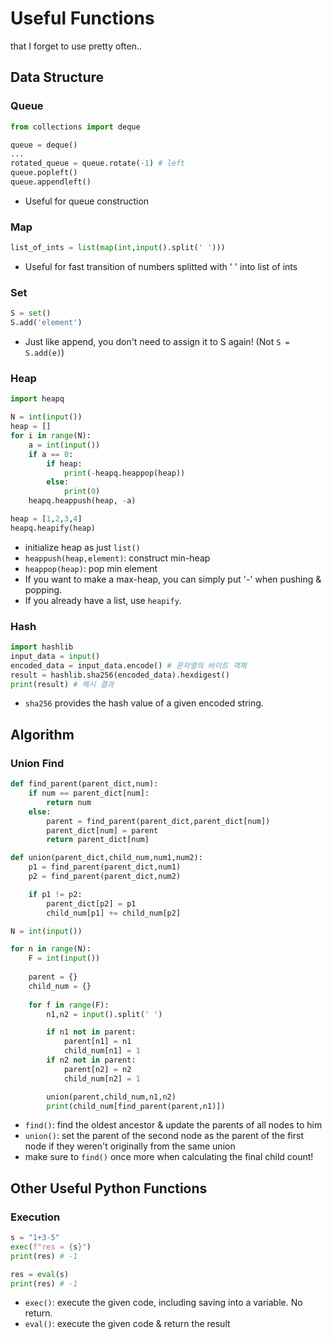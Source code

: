 # Useful Functions
that I forget to use pretty often..

## Data Structure
### Queue
```Python
from collections import deque

queue = deque()
...
rotated_queue = queue.rotate(-1) # left
queue.popleft()
queue.appendleft()
```
- Useful for queue construction

### Map
```Python
list_of_ints = list(map(int,input().split(' ')))
```
- Useful for fast transition of numbers splitted with ' ' into list of ints

### Set
```Python
S = set()
S.add('element')
```
- Just like append, you don't need to assign it to S again! (Not `S = S.add(e)`)

### Heap
```Python
import heapq

N = int(input())
heap = []
for i in range(N):
    a = int(input())
    if a == 0:
        if heap:
            print(-heapq.heappop(heap))
        else:
            print(0)
    heapq.heappush(heap, -a)

heap = [1,2,3,4]
heapq.heapify(heap)
```
- initialize heap as just `list()`
- `heappush(heap,element)`: construct min-heap
- `heappop(heap)`: pop min element
- If you want to make a max-heap, you can simply put '-' when pushing & popping.
- If you already have a list, use `heapify`.

### Hash
```Python
import hashlib
input_data = input()
encoded_data = input_data.encode() # 문자열의 바이트 객체
result = hashlib.sha256(encoded_data).hexdigest() 
print(result) # 해시 결과
```
- `sha256` provides the hash value of a given encoded string.

## Algorithm
### Union Find
```Python
def find_parent(parent_dict,num):
    if num == parent_dict[num]:
        return num
    else:
        parent = find_parent(parent_dict,parent_dict[num])
        parent_dict[num] = parent
        return parent_dict[num]

def union(parent_dict,child_num,num1,num2):
    p1 = find_parent(parent_dict,num1)
    p2 = find_parent(parent_dict,num2)

    if p1 != p2:
        parent_dict[p2] = p1
        child_num[p1] += child_num[p2]

N = int(input())

for n in range(N):
    F = int(input())
    
    parent = {}
    child_num = {}
    
    for f in range(F):
        n1,n2 = input().split(' ')

        if n1 not in parent:
            parent[n1] = n1
            child_num[n1] = 1
        if n2 not in parent:
            parent[n2] = n2
            child_num[n2] = 1

        union(parent,child_num,n1,n2)
        print(child_num[find_parent(parent,n1)])
```
- `find()`: find the oldest ancestor & update the parents of all nodes to him
- `union()`: set the parent of the second node as the parent of the first node if they weren't originally from the same union
- make sure to `find()` once more when calculating the final child count!

## Other Useful Python Functions
### Execution
```Python
s = "1+3-5"
exec(f"res = {s}")
print(res) # -1

res = eval(s)
print(res) # -1
```
- `exec()`: execute the given code, including saving into a variable. No return.
- `eval()`: execute the given code & return the result
